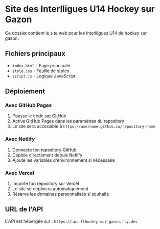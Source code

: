 # Site des Interlligues U14 Hockey sur Gazon

Ce dossier contient le site web pour les Interlligues U14 de hockey sur gazon.

## Fichiers principaux
- `index.html` - Page principale
- `style.css` - Feuille de styles
- `script.js` - Logique JavaScript

## Déploiement

### Avec GitHub Pages
1. Pousse le code sur GitHub
2. Active GitHub Pages dans les paramètres du repository
3. Le site sera accessible à `https://username.github.io/repository-name`

### Avec Netlify
1. Connecte ton repository GitHub
2. Déploie directement depuis Netlify
3. Ajoute les variables d'environnement si nécessaire

### Avec Vercel
1. Importe ton repository sur Vercel
2. Le site se déploiera automatiquement
3. Réserve les domaines personnalisés si souhaité

## URL de l'API
L'API est hébergée sur : `https://api-ffhockey-sur-gazon.fly.dev`
